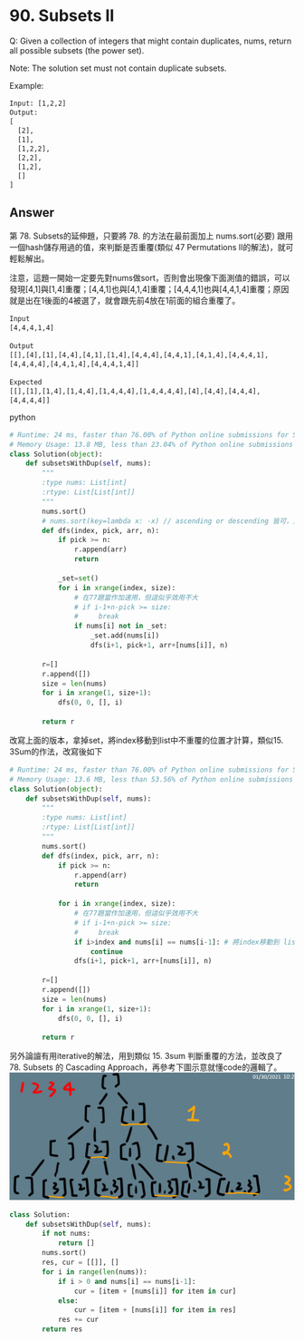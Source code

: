 # 90. Subsets II
Q: Given a collection of integers that might contain duplicates, nums, return all possible subsets (the power set).

Note: The solution set must not contain duplicate subsets.

Example:
```
Input: [1,2,2]
Output:
[
  [2],
  [1],
  [1,2,2],
  [2,2],
  [1,2],
  []
]
```
## Answer
第 78. Subsets的延伸題，只要將 78. 的方法在最前面加上 nums.sort(必要) 跟用一個hash儲存用過的值，來判斷是否重覆(類似 47 Permutations II的解法)，就可輕鬆解出。

注意，這題一開始一定要先對nums做sort，否則會出現像下面測值的錯誤，可以發現[4,1]與[1,4]重覆；[4,4,1]也與[4,1,4]重覆；[4,4,4,1]也與[4,4,1,4]重覆；原因就是出在1後面的4被選了，就會跟先前4放在1前面的組合重覆了。
```
Input
[4,4,4,1,4]

Output
[[],[4],[1],[4,4],[4,1],[1,4],[4,4,4],[4,4,1],[4,1,4],[4,4,4,1],[4,4,4,4],[4,4,1,4],[4,4,4,1,4]]

Expected
[[],[1],[1,4],[1,4,4],[1,4,4,4],[1,4,4,4,4],[4],[4,4],[4,4,4],[4,4,4,4]]
```
python
```python
# Runtime: 24 ms, faster than 76.00% of Python online submissions for Subsets II.
# Memory Usage: 13.8 MB, less than 23.04% of Python online submissions for Subsets II.
class Solution(object):
    def subsetsWithDup(self, nums):
        """
        :type nums: List[int]
        :rtype: List[List[int]]
        """
        nums.sort()
        # nums.sort(key=lambda x: -x) // ascending or descending 皆可，只要有排序就好
        def dfs(index, pick, arr, n):
            if pick >= n:
                r.append(arr)
                return

            _set=set()
            for i in xrange(index, size):
                # 在77題當作加速用，但這似乎效用不大                
                # if i-1+n-pick >= size:
                #     break
                if nums[i] not in _set:
                    _set.add(nums[i])
                    dfs(i+1, pick+1, arr+[nums[i]], n)
                
        r=[]
        r.append([])
        size = len(nums)
        for i in xrange(1, size+1):
            dfs(0, 0, [], i)

        return r        
```

改寫上面的版本，拿掉set，將index移動到list中不重覆的位置才計算，類似15. 3Sum的作法，改寫後如下
```python
# Runtime: 24 ms, faster than 76.00% of Python online submissions for Subsets II.
# Memory Usage: 13.6 MB, less than 53.56% of Python online submissions for Subsets II.
class Solution(object):
    def subsetsWithDup(self, nums):
        """
        :type nums: List[int]
        :rtype: List[List[int]]
        """
        nums.sort()
        def dfs(index, pick, arr, n):
            if pick >= n:
                r.append(arr)
                return

            for i in xrange(index, size):
                # 在77題當作加速用，但這似乎效用不大                
                # if i-1+n-pick >= size:
                #     break
                if i>index and nums[i] == nums[i-1]: # 將index移動到 list中不重覆的位置才計算
                    continue
                dfs(i+1, pick+1, arr+[nums[i]], n)
                
        r=[]
        r.append([])
        size = len(nums)
        for i in xrange(1, size+1):
            dfs(0, 0, [], i)

        return r      
```

另外論譠有用iterative的解法，用到類似 15. 3sum 判斷重覆的方法，並改良了 78. Subsets 的 Cascading Approach，再參考下圖示意就懂code的邏輯了。
![](imgs/90_1.png)
```python
class Solution:
    def subsetsWithDup(self, nums):
        if not nums:
            return []
        nums.sort()
        res, cur = [[]], []
        for i in range(len(nums)):
            if i > 0 and nums[i] == nums[i-1]:
                cur = [item + [nums[i]] for item in cur]
            else:
                cur = [item + [nums[i]] for item in res]
            res += cur
        return res
```

